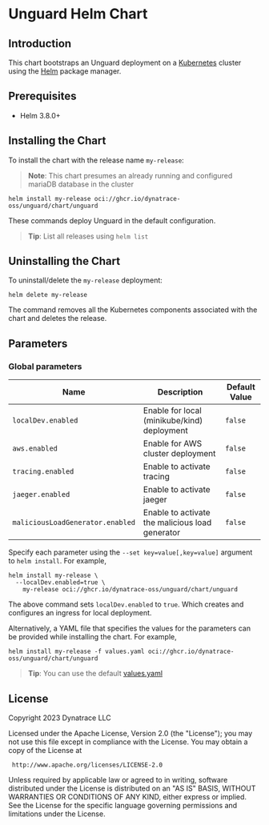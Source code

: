 # Unguard Helm Chart

## Introduction

This chart bootstraps an Unguard deployment on a [Kubernetes](https://kubernetes.io) cluster using the [Helm](https://helm.sh)
package manager.

## Prerequisites

- Helm 3.8.0+

## Installing the Chart

To install the chart with the release name `my-release`:
> **Note**: This chart presumes an already running and configured mariaDB database in the cluster

```console
helm install my-release oci://ghcr.io/dynatrace-oss/unguard/chart/unguard
```

These commands deploy Unguard in the default configuration.

> **Tip**: List all releases using `helm list`

## Uninstalling the Chart

To uninstall/delete the `my-release` deployment:

```console
helm delete my-release
```

The command removes all the Kubernetes components associated with the chart and deletes the release.

## Parameters

### Global parameters

| Name                             | Description                                     | Default Value |
|----------------------------------|-------------------------------------------------|---------------|
| `localDev.enabled`               | Enable for local (minikube/kind) deployment     | `false`       |
| `aws.enabled`                    | Enable for AWS cluster deployment               | `false`       |
| `tracing.enabled`                | Enable to activate tracing                      | `false`       |
| `jaeger.enabled`                 | Enable to activate jaeger                       | `false`       |
| `maliciousLoadGenerator.enabled` | Enable to activate the malicious load generator | `false`       |

Specify each parameter using the `--set key=value[,key=value]` argument to `helm install`. For example,

```console
helm install my-release \
  --localDev.enabled=true \
    my-release oci://ghcr.io/dynatrace-oss/unguard/chart/unguard
```

The above command sets `localDev.enabled` to `true`. Which creates and configures an ingress for local deployment.

Alternatively, a YAML file that specifies the values for the parameters can be provided while installing the chart. For example,

```console
helm install my-release -f values.yaml oci://ghcr.io/dynatrace-oss/unguard/chart/unguard
```

> **Tip**: You can use the default [values.yaml](values.yaml)


## License
Copyright 2023 Dynatrace LLC

Licensed under the Apache License, Version 2.0 (the "License");
you may not use this file except in compliance with the License.
You may obtain a copy of the License at

     http://www.apache.org/licenses/LICENSE-2.0

Unless required by applicable law or agreed to in writing, software
distributed under the License is distributed on an "AS IS" BASIS,
WITHOUT WARRANTIES OR CONDITIONS OF ANY KIND, either express or implied.
See the License for the specific language governing permissions and
limitations under the License.
